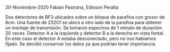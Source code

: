 20-Noviembre-2020
Fabian Pastrana, Edisson Peralta

Dos detectores de BF3 ubicados sobre un bloque de parafina con grosor de 8cm.
Una fuente de 232Cf se ubicó a otro lado de la parafina para obtener un montaje de transmisión.
Se tomaron espectros de 1 minuto de duracióm 20 veces. Detector A a la izquierda y detector B a la derecha en vista fontal.
En este caso el detector A estaba desconectado, pero no nos habíamos fijado.
Se decidió conservar los datos ya que podrían tener importancia.